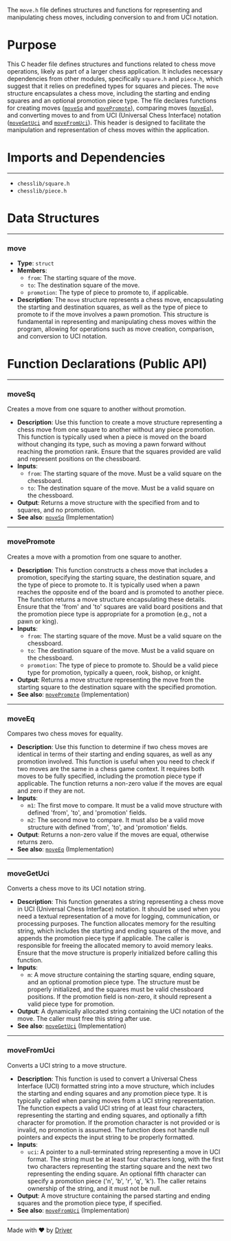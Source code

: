 <!--------------------------------------------------------------------------------->
<!-- IMPORTANT: This file is auto-generated by Driver (https://driver.ai). -------->
<!-- Manual edits may be overwritten on future commits. --------------------------->
<!--------------------------------------------------------------------------------->

The `move.h` file defines structures and functions for representing and manipulating chess moves, including conversion to and from UCI notation.

# Purpose
This C header file defines structures and functions related to chess move operations, likely as part of a larger chess application. It includes necessary dependencies from other modules, specifically `square.h` and `piece.h`, which suggest that it relies on predefined types for squares and pieces. The `move` structure encapsulates a chess move, including the starting and ending squares and an optional promotion piece type. The file declares functions for creating moves ([`moveSq`](#moveSq) and [`movePromote`](#movePromote)), comparing moves ([`moveEq`](#moveEq)), and converting moves to and from UCI (Universal Chess Interface) notation ([`moveGetUci`](#moveGetUci) and [`moveFromUci`](#moveFromUci)). This header is designed to facilitate the manipulation and representation of chess moves within the application.
# Imports and Dependencies

---
- `chesslib/square.h`
- `chesslib/piece.h`


# Data Structures

---
### move
- **Type**: `struct`
- **Members**:
    - `from`: The starting square of the move.
    - `to`: The destination square of the move.
    - `promotion`: The type of piece to promote to, if applicable.
- **Description**: The `move` structure represents a chess move, encapsulating the starting and destination squares, as well as the type of piece to promote to if the move involves a pawn promotion. This structure is fundamental in representing and manipulating chess moves within the program, allowing for operations such as move creation, comparison, and conversion to UCI notation.


# Function Declarations (Public API)

---
### moveSq<!-- {{#callable_declaration:moveSq}} -->
Creates a move from one square to another without promotion.
- **Description**: Use this function to create a move structure representing a chess move from one square to another without any piece promotion. This function is typically used when a piece is moved on the board without changing its type, such as moving a pawn forward without reaching the promotion rank. Ensure that the squares provided are valid and represent positions on the chessboard.
- **Inputs**:
    - `from`: The starting square of the move. Must be a valid square on the chessboard.
    - `to`: The destination square of the move. Must be a valid square on the chessboard.
- **Output**: Returns a move structure with the specified from and to squares, and no promotion.
- **See also**: [`moveSq`](../../src/chesslib/move.c.md#moveSq)  (Implementation)


---
### movePromote<!-- {{#callable_declaration:movePromote}} -->
Creates a move with a promotion from one square to another.
- **Description**: This function constructs a chess move that includes a promotion, specifying the starting square, the destination square, and the type of piece to promote to. It is typically used when a pawn reaches the opposite end of the board and is promoted to another piece. The function returns a move structure encapsulating these details. Ensure that the 'from' and 'to' squares are valid board positions and that the promotion piece type is appropriate for a promotion (e.g., not a pawn or king).
- **Inputs**:
    - `from`: The starting square of the move. Must be a valid square on the chessboard.
    - `to`: The destination square of the move. Must be a valid square on the chessboard.
    - `promotion`: The type of piece to promote to. Should be a valid piece type for promotion, typically a queen, rook, bishop, or knight.
- **Output**: Returns a move structure representing the move from the starting square to the destination square with the specified promotion.
- **See also**: [`movePromote`](../../src/chesslib/move.c.md#movePromote)  (Implementation)


---
### moveEq<!-- {{#callable_declaration:moveEq}} -->
Compares two chess moves for equality.
- **Description**: Use this function to determine if two chess moves are identical in terms of their starting and ending squares, as well as any promotion involved. This function is useful when you need to check if two moves are the same in a chess game context. It requires both moves to be fully specified, including the promotion piece type if applicable. The function returns a non-zero value if the moves are equal and zero if they are not.
- **Inputs**:
    - `m1`: The first move to compare. It must be a valid move structure with defined 'from', 'to', and 'promotion' fields.
    - `m2`: The second move to compare. It must also be a valid move structure with defined 'from', 'to', and 'promotion' fields.
- **Output**: Returns a non-zero value if the moves are equal, otherwise returns zero.
- **See also**: [`moveEq`](../../src/chesslib/move.c.md#moveEq)  (Implementation)


---
### moveGetUci<!-- {{#callable_declaration:moveGetUci}} -->
Converts a chess move to its UCI notation string.
- **Description**: This function generates a string representing a chess move in UCI (Universal Chess Interface) notation. It should be used when you need a textual representation of a move for logging, communication, or processing purposes. The function allocates memory for the resulting string, which includes the starting and ending squares of the move, and appends the promotion piece type if applicable. The caller is responsible for freeing the allocated memory to avoid memory leaks. Ensure that the move structure is properly initialized before calling this function.
- **Inputs**:
    - `m`: A move structure containing the starting square, ending square, and an optional promotion piece type. The structure must be properly initialized, and the squares must be valid chessboard positions. If the promotion field is non-zero, it should represent a valid piece type for promotion.
- **Output**: A dynamically allocated string containing the UCI notation of the move. The caller must free this string after use.
- **See also**: [`moveGetUci`](../../src/chesslib/move.c.md#moveGetUci)  (Implementation)


---
### moveFromUci<!-- {{#callable_declaration:moveFromUci}} -->
Converts a UCI string to a move structure.
- **Description**: This function is used to convert a Universal Chess Interface (UCI) formatted string into a move structure, which includes the starting and ending squares and any promotion piece type. It is typically called when parsing moves from a UCI string representation. The function expects a valid UCI string of at least four characters, representing the starting and ending squares, and optionally a fifth character for promotion. If the promotion character is not provided or is invalid, no promotion is assumed. The function does not handle null pointers and expects the input string to be properly formatted.
- **Inputs**:
    - `uci`: A pointer to a null-terminated string representing a move in UCI format. The string must be at least four characters long, with the first two characters representing the starting square and the next two representing the ending square. An optional fifth character can specify a promotion piece ('n', 'b', 'r', 'q', 'k'). The caller retains ownership of the string, and it must not be null.
- **Output**: A move structure containing the parsed starting and ending squares and the promotion piece type, if specified.
- **See also**: [`moveFromUci`](../../src/chesslib/move.c.md#moveFromUci)  (Implementation)



---
Made with ❤️ by [Driver](https://www.driver.ai/)
